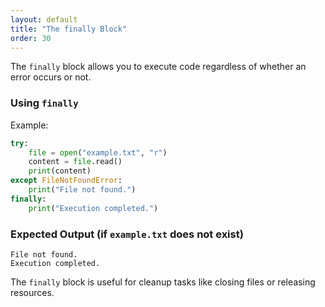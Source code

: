 ```yaml
---
layout: default
title: "The finally Block"
order: 30
---
```


The `finally` block allows you to execute code regardless of whether an error occurs or not.

### Using `finally`

Example:

```python
try:
    file = open("example.txt", "r")
    content = file.read()
    print(content)
except FileNotFoundError:
    print("File not found.")
finally:
    print("Execution completed.")
```

### Expected Output (if `example.txt` does not exist)

```plaintext
File not found.
Execution completed.
```

The `finally` block is useful for cleanup tasks like closing files or releasing resources.